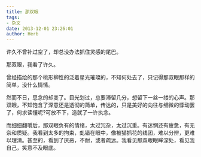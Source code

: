 ```yaml
---
title: 那双眼
tags:
- 杂文
date: 2013-12-01 23:26:01
author: Herb
---
```


许久不曾补过空了，却总没办法抓住灵感的尾巴。

那双眼，我看了许久。

曾经描绘的那个桃形柳性的泛着星光璀璨的，不知何处去了，只记得那双眼那样的简单，没什么情愫。

然而不日，思念的却变了。目光划过，总要滞留几分，想留下一丝一缕的心声。那双眼，不知饱含了深意还是透彻的简单，传达的，只是美好的向往与细微的悸动罢了，何求读懂呢?可放不下，造就了一许执念。

而细细翻嚼后，那双眼负有的情绪，太过冗杂，太过沉重。有迷惘还有疲惫，有无奈和质疑。我看到太多的拘束，虬错在眼中，像被猫抓花的线团，难以分辨，更难以理清。甚至的，看到了厌恶，不耐，或者疏远。我看见那双眼眼眸深处，看见我自己，笑意不及眼底。